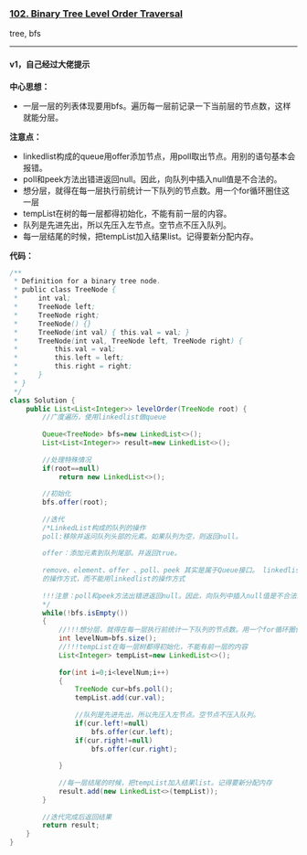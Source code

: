 ### [102. Binary Tree Level Order Traversal](https://leetcode.com/problems/binary-tree-level-order-traversal/)

tree, bfs

---

#### v1，自己经过大佬提示

**中心思想：**
- 一层一层的列表体现要用bfs。遍历每一层前记录一下当前层的节点数，这样就能分层。

**注意点：**
- linkedlist构成的queue用offer添加节点，用poll取出节点。用别的语句基本会报错。
- poll和peek方法出错进返回null。因此，向队列中插入null值是不合法的。
- 想分层，就得在每一层执行前统计一下队列的节点数。用一个for循环圈住这一层
- tempList在树的每一层都得初始化，不能有前一层的内容。
- 队列是先进先出，所以先压入左节点。空节点不压入队列。
- 每一层结尾的时候，把tempList加入结果list。记得要新分配内存。

**代码：**
```java
/**
 * Definition for a binary tree node.
 * public class TreeNode {
 *     int val;
 *     TreeNode left;
 *     TreeNode right;
 *     TreeNode() {}
 *     TreeNode(int val) { this.val = val; }
 *     TreeNode(int val, TreeNode left, TreeNode right) {
 *         this.val = val;
 *         this.left = left;
 *         this.right = right;
 *     }
 * }
 */
class Solution {
    public List<List<Integer>> levelOrder(TreeNode root) {
        //广度遍历，使用linkedlist做queue
        
        Queue<TreeNode> bfs=new LinkedList<>();
        List<List<Integer>> result=new LinkedList<>();
        
        //处理特殊情况
        if(root==null)
            return new LinkedList<>();
        
        //初始化
        bfs.offer(root);
        
        //迭代
        /*LinkedList构成的队列的操作
        poll:移除并返问队列头部的元素。如果队列为空，则返回null。
        
        offer：添加元素到队列尾部。并返回true。
        
        remove、element、offer 、poll、peek 其实是属于Queue接口。 linkedlist实现的queue只能用前面这些queue指定
        的操作方式，而不能用linkedlist的操作方式
        
        !!!注意：poll和peek方法出错进返回null。因此，向队列中插入null值是不合法的。
        */
        while(!bfs.isEmpty())
        {
            //!!!想分层，就得在每一层执行前统计一下队列的节点数。用一个for循环圈住这一层
            int levelNum=bfs.size();
            //!!!tempList在每一层树都得初始化，不能有前一层的内容
            List<Integer> tempList=new LinkedList<>();
            
            for(int i=0;i<levelNum;i++)
            {
                TreeNode cur=bfs.poll();
                tempList.add(cur.val);
                
                //队列是先进先出，所以先压入左节点。空节点不压入队列。
                if(cur.left!=null)
                    bfs.offer(cur.left);
                if(cur.right!=null)
                    bfs.offer(cur.right);
                
            }
            
            //每一层结尾的时候，把tempList加入结果list。记得要新分配内存
            result.add(new LinkedList<>(tempList));
        }
        
        //迭代完成后返回结果
        return result;
    }
}
```
